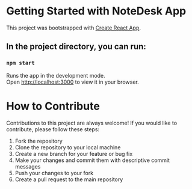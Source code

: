 # Getting Started with NoteDesk App

This project was bootstrapped with [Create React App](https://github.com/facebook/create-react-app).

## In the project directory, you can run:

### `npm start`
Runs the app in the development mode.\
Open [http://localhost:3000](http://localhost:3000) to view it in your browser.

# How to Contribute

Contributions to this project are always welcome! If you would like to contribute, please follow these steps:

1. Fork the repository
1. Clone the repository to your local machine
1. Create a new branch for your feature or bug fix
1. Make your changes and commit them with descriptive commit messages
1. Push your changes to your fork
1. Create a pull request to the main repository
